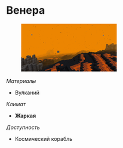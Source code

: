 # Венера

<figure><img src="../../.gitbook/assets/venus_landscape.png" alt=""><figcaption></figcaption></figure>

_Материалы_

* Вулканий

_Климат_&#x20;

* **Жаркая**

_Доступность_

* Космический корабль
